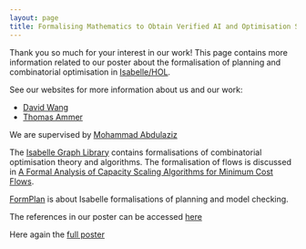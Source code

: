 ```yaml
---
layout: page
title: Formalising Mathematics to Obtain Verified AI and Optimisation Software
---
```

Thank you so much for your interest in our work! This page contains more information related to our poster about the formalisation of planning and combinatorial optimisation in [Isabelle/HOL](https://isabelle.in.tum.de/).

See our websites for more information about us and our work:
* [David Wang](https://david-wang.at/)
* [Thomas Ammer](https://toamme.github.io/)

We are supervised by [Mohammad Abdulaziz](https://mabdula.github.io/)

The [Isabelle Graph Library](https://github.com/mabdula/Isabelle-Graph-Library) contains formalisations of combinatorial optimisation theory and algorithms. The formalisation of flows is discussed in [A Formal Analysis of Capacity Scaling Algorithms for Minimum Cost Flows](https://drops.dagstuhl.de/entities/document/10.4230/LIPIcs.ITP.2024.3).

[FormPlan](https://formplan.github.io/) is about Isabelle formalisations of planning and model checking.

The references in our poster can be accessed [here](poster_references.pdf)

Here again the [full poster](full_poster.pdf)



